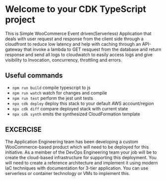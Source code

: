 # Welcome to your CDK TypeScript project

This is Simple WooCommerce Event driven(Serverless) Application that deals with user request and response from the client side through a cloudfront to reduce low latency and help with caching through an API-gateway that invoke a lambda to GET resquest from the database and return response and send all logs to cloudwatch to easily access logs and give visibility to Invocation, concurrency, throttling and errors.

## Useful commands

- `npm run build` compile typescript to js
- `npm run watch` watch for changes and compile
- `npm run test` perform the jest unit tests
- `npx cdk deploy` deploy this stack to your default AWS account/region
- `npx cdk diff` compare deployed stack with current state
- `npx cdk synth` emits the synthesized CloudFormation template

## EXCERCISE

The Application Engineering team has been developing a custom WooCommerce-based product which will need to be deployed for this initiative. As a member of the DevOps Engineering team your job will be to create the cloud-based infrastructure for supporting this deployment. You will need to create a reference architecture and implement it using modern IaC techniques with documentation for 3-tier application. You can use serverless or container technology or VMs to implement this.
